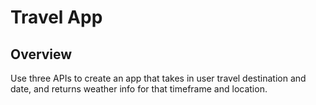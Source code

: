 # Travel App

## Overview
Use three APIs to create an app that takes in user travel destination and date, and returns weather info for that timeframe and location.
